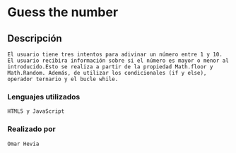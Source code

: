 # Guess the number

## Descripción
```
El usuario tiene tres intentos para adivinar un número entre 1 y 10. El usuario recibira información sobre si el número es mayor o menor al introducido.Esto se realiza a partir de la propiedad Math.floor y Math.Random. Además, de utilizar los condicionales (if y else), operador ternario y el bucle while.
```
### Lenguajes utilizados
```
HTML5 y JavaScript
```

### Realizado por
```
Omar Hevia 
```

